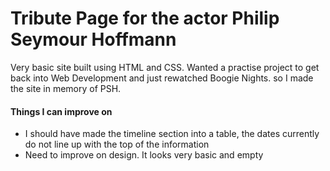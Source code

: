 # Tribute Page for the actor Philip Seymour Hoffmann 

Very basic site built using HTML and CSS. Wanted a practise project to get back into Web Development and just rewatched Boogie Nights. so I made the site in memory of PSH. 

#### Things I can improve on 
- I should have made the timeline section into a table, the dates currently do not line up with the top of the information
- Need to improve on design. It looks very basic and empty

